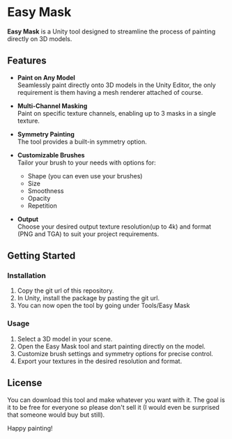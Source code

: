 # Easy Mask

**Easy Mask** is a Unity tool designed to streamline the process of painting directly on 3D models.

## Features

- **Paint on Any Model**  
  Seamlessly paint directly onto 3D models in the Unity Editor, the only requirement is them having a mesh renderer attached of course.

- **Multi-Channel Masking**  
  Paint on specific texture channels, enabling up to 3 masks in a single texture.

- **Symmetry Painting**  
  The tool provides a built-in symmetry option.

- **Customizable Brushes**  
  Tailor your brush to your needs with options for:  
  - Shape (you can even use your brushes)
  - Size  
  - Smoothness  
  - Opacity  
  - Repetition

- **Output**  
  Choose your desired output texture resolution(up to 4k) and format (PNG and TGA) to suit your project requirements.

## Getting Started


### Installation
1. Copy the git url of this repository.
2. In Unity, install the package by pasting the git url.
3. You can now open the tool by going under Tools/Easy Mask

### Usage
1. Select a 3D model in your scene.
2. Open the Easy Mask tool and start painting directly on the model.
3. Customize brush settings and symmetry options for precise control.
4. Export your textures in the desired resolution and format.

## License
You can download this tool and make whatever you want with it. The goal is it to be free for everyone so please don't sell it (I would even be surprised that someone would buy but still).

Happy painting! 

